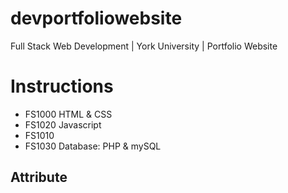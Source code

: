 # devportfoliowebsite
Full Stack Web Development  | York University  | Portfolio Website

# Instructions
- FS1000
  HTML & CSS
- FS1020
  Javascript
- FS1010
- FS1030
  Database: PHP & mySQL

## Attribute
